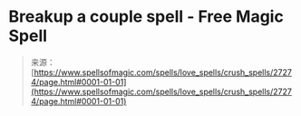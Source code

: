 <!--yml
category: 未分类
date: 2024-06-12 19:16:07
-->

# Breakup a couple spell - Free Magic Spell

> 来源：[https://www.spellsofmagic.com/spells/love_spells/crush_spells/27274/page.html#0001-01-01](https://www.spellsofmagic.com/spells/love_spells/crush_spells/27274/page.html#0001-01-01)